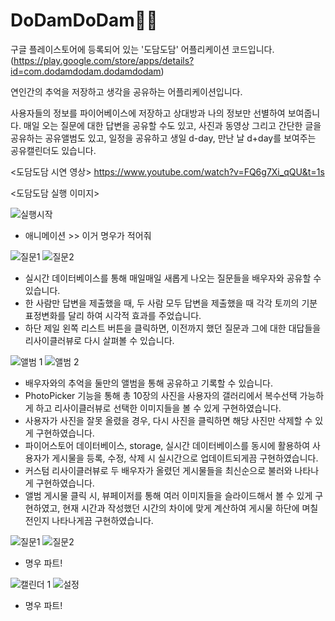 # DoDamDoDam🐇🐰
구글 플레이스토어에 등록되어 있는 '도담도담' 어플리케이션 코드입니다. 
(https://play.google.com/store/apps/details?id=com.dodamdodam.dodamdodam)

연인간의 추억을 저장하고 생각을 공유하는 어플리케이션입니다.

사용자들의 정보를 파이어베이스에 저장하고 상대방과 나의 정보만 선별하여 보여줍니다.
매일 오는 질문에 대한 답변을 공유할 수도 있고,
사진과 동영상 그리고 간단한 글을 공유하는 공유앨범도 있고,
일정을 공유하고 생일 d-day, 만난 날 d+day를 보여주는 공유캘린더도 있습니다.


<도담도담 시연 영상>
https://www.youtube.com/watch?v=FQ6g7Xi_qQU&t=1s

<도담도담 실행 이미지>

![실행시작](https://user-images.githubusercontent.com/90952132/224460739-015dc2a1-cfc0-4ec9-bb62-b67bb35a192f.jpg)
- 애니메이션 >> 이거 명우가 적어줘

![질문1](https://user-images.githubusercontent.com/90952132/224460741-67f6ceee-d2c7-4b1a-ad05-392063b2edd1.jpg)
![질문2](https://user-images.githubusercontent.com/90952132/224460742-f82bbfd2-cae2-4206-810a-729cb463f84d.jpg)

- 실시간 데이터베이스를 통해 매일매일 새롭게 나오는 질문들을 배우자와 공유할 수 있습니다.
- 한 사람만 답변을 제출했을 때, 두 사람 모두 답변을 제출했을 때 각각 토끼의 기분 표정변화를 달리 하여 시각적 효과를 주었습니다.
- 하단 제일 왼쪽 리스트 버튼을 클릭하면, 이전까지 했던 질문과 그에 대한 대답들을 리사이클러뷰로 다시 살펴볼 수 있습니다.

![앨범 1](https://user-images.githubusercontent.com/90952132/224460743-cd498ff8-48cd-4e43-86ba-1a0f6e0be638.jpg)
![앨범 2](https://user-images.githubusercontent.com/90952132/224460744-b69c1523-5693-495d-9401-8b0330391b77.jpg)

- 배우자와의 추억을 둘만의 앨범을 통해 공유하고 기록할 수 있습니다.
- PhotoPicker 기능을 통해 총 10장의 사진을 사용자의 갤러리에서 복수선택 가능하게 하고 리사이클러뷰로 선택한 이미지들을 볼 수 있게 구현하였습니다. 
- 사용자가 사진을 잘못 올렸을 경우, 다시 사진을 클릭하면 해당 사진만 삭제할 수 있게 구현하였습니다.
- 파이어스토어 데이터베이스, storage, 실시간 데이터베이스를 동시에 활용하여 사용자가 게시물을 등록, 수정, 삭제 시 실시간으로 업데이트되게끔 구현하였습니다.
- 커스텀 리사이클러뷰로 두 배우자가 올렸던 게시물들을 최신순으로 불러와 나타나게 구현하였습니다.
- 앨범 게시물 클릭 시, 뷰페이저를 통해 여러 이미지들을 슬라이드해서 볼 수 있게 구현하였고, 현재 시간과 작성했던 시간의 차이에 맞게 계산하여 게시물 하단에 며칠 전인지 나타나게끔 구현하였습니다.


![질문1](https://user-images.githubusercontent.com/90952132/224460745-a4440406-9934-4606-98aa-03e664fda675.jpg)
![질문2](https://user-images.githubusercontent.com/90952132/224460748-b80cc6ca-1bae-4b94-8137-4a3dfa7bada1.jpg)

- 명우 파트!

![캘린더 1](https://user-images.githubusercontent.com/90952132/224460751-ecf1c957-9f16-4027-b655-63fb7bd98f9b.jpg)
![설정](https://user-images.githubusercontent.com/90952132/224460753-4f2a0939-ca09-4d1f-96ec-cbaf27bfefe5.jpg)

- 명우 파트!
